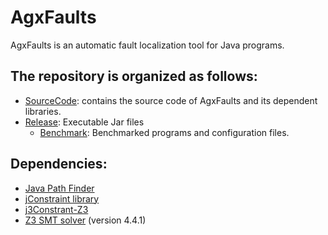 # AgxFaults
AgxFaults is an automatic fault localization tool for Java programs.

The repository is organized as follows:
----------
  * [SourceCode](./SourceCode/): contains the source code of AgxFaults and its dependent libraries.
  * [Release](./Release/): Executable Jar files
	* [Benchmark](./Benchmark/): Benchmarked programs and configuration files.

Dependencies:
----------
  * [Java Path Finder](https://github.com/javapathfinder/jpf-core)
  * [jConstraint library](https://github.com/psycopaths/jconstraints)
  * [j3Constrant-Z3](https://github.com/psycopaths/jconstraints-z3)
  * [Z3 SMT solver](https://github.com/Z3Prover/z3/tree/z3-4.4.1) (version 4.4.1)
